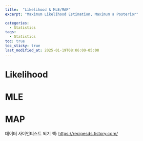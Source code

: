 ```yaml
---
title:  "Likelihood & MLE/MAP"
excerpt: "Maximum Likelihood Estimation, Maximum a Posterior"

categories:
  - Statistics
tags:
  - Statistics
toc: true
toc_sticky: true
last_modified_at: 2025-01-19T08:06:00-05:00
---
```


# Likelihood

# MLE

# MAP

데이터 사이언티스트 되기 책: https://recipesds.tistory.com/
